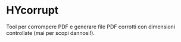 # HYcorrupt
Tool per corrompere PDF e generare file PDF corrotti con dimensioni controllate (mai per scopi dannosi!).
